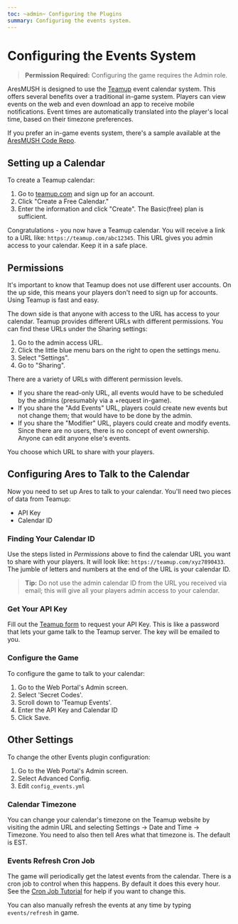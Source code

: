 ```yaml
---
toc: ~admin~ Configuring the Plugins
summary: Configuring the events system.
---
```

# Configuring the Events System

> **Permission Required:** Configuring the game requires the Admin role.

AresMUSH is designed to use the [Teamup](http://www.teamup.com/) event calendar system.  This offers several benefits over a traditional in-game system.  Players can view events on the web and even download an app to receive mobile notifications.  Event times are automatically translated into the player's local time, based on their timezone preferences.

If you prefer an in-game events system, there's a sample available at the [AresMUSH Code Repo](http://aresmush.com/code).

## Setting up a Calendar

To create a Teamup calendar:

1. Go to [teamup.com](http://www.teamup.com/) and sign up for an account.
2. Click "Create a Free Calendar."
3. Enter the information and click "Create".  The Basic(free) plan is sufficient.

Congratulations - you now have a Teamup calendar.  You will receive a link to a URL like:  `https://teamup.com/abc12345`.  This URL gives you admin access to your calendar.  Keep it in a safe place.

## Permissions

It's important to know that Teamup does not use different user accounts.  On the up side, this means your players don't need to sign up for accounts.  Using Teamup is fast and easy.

The down side is that anyone with access to the URL has access to your calendar.  Teamup provides different URLs with different permissions.  You can find these URLs under the Sharing settings:

1. Go to the admin access URL.  
2. Click the little blue menu bars on the right to open the settings menu.
3. Select "Settings".
4. Go to "Sharing".

There are a variety of URLs with different permission levels.  

* If you share the read-only URL, all events would have to be scheduled by the admins (presumably via a +request in-game).  
* If you share the "Add Events" URL, players could create new events but not change them; that would have to be done by the admin.
* If you share the "Modifier" URL, players could create and modify events.  Since there are no users, there is no concept of event ownership.  Anyone can edit anyone else's events.

You choose which URL to share with your players.

## Configuring Ares to Talk to the Calendar

Now you need to set up Ares to talk to your calendar.  You'll need two pieces of data from Teamup: 

* API Key
* Calendar ID

### Finding Your Calendar ID

Use the steps listed in *Permissions* above to find the calendar URL you want to share with your players.  It will look like:  `https://teamup.com/xyz7890433`.  The jumble of letters and numbers at the end of the URL is your calendar ID.

> **Tip:** Do not use the admin calendar ID from the URL you received via email; this will give all your players admin access to your calendar.

### Get Your API Key

Fill out the [Teamup form](https://teamup.com/api-keys/request) to request your API Key.  This is like a password that lets your game talk to the Teamup server.  The key will be emailed to you.

### Configure the Game

To configure the game to talk to your calendar:

1. Go to the Web Portal's Admin screen.  
2. Select 'Secret Codes'.
3. Scroll down to 'Teamup Events'.
4. Enter the API Key and Calendar ID
5. Click Save.

## Other Settings

To change the other Events plugin configuration:

1. Go to the Web Portal's Admin screen.  
2. Select Advanced Config.
3. Edit `config_events.yml`

### Calendar Timezone

You can change your calendar's timezone on the Teamup website by visiting the admin URL and selecting Settings -> Date and Time -> Timezone.  You need to also then tell Ares what that timezone is.  The default is EST.

### Events Refresh Cron Job

The game will periodically get the latest events from the calendar.  There is a cron job to control when this happens.  By default it does this every hour.  See the [Cron Job Tutorial](http://www.aresmush.com/tutorials/code/configuring-cron) for help if you want to change this.

You can also manually refresh the events at any time by typing `events/refresh` in game.